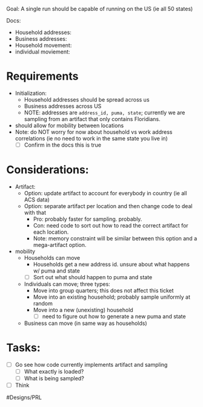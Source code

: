 Goal: A single run should be capable of running on the US (ie all 50 states)

Docs:
- Household addresses:
- Business addresses:
- Household movement:
- individual moviement:

# Requirements
- Initialization:
	- Household addresses should be spread across us
	- Business addresses across US
	- NOTE: addresses are `address_id, puma, state`; currently we are sampling from an artifact that only contains Floridians.
- should allow for mobility between locations
- Note: do NOT worry for now about household vs work address correlations (ie no need to work in the same state you live in)
	- [ ] Confirm in the docs this is true
 
# Considerations:
- Artifact:
	- Option: update artifact to account for everybody in country (ie all ACS data)
	- Option: separate artifact per location and then change code to deal with that
		- Pro: probably faster for sampling. probably.
		- Con: need code to sort out how to read the correct artifact for each location.
		- Note: memory constraint will be similar between this option and a mega-artifact option.
- mobility
	- Households can move
		- Households get a new address id. unsure about what happens w/ puma and state
		- [ ] Sort out what should happen to puma and state
	- Individuals can move; three types:
		- Move into group quarters; this does not affect this ticket
		- Move into an existing household; probably sample uniformly at random
		- Move into a new (unexisting) household
			- [ ] need to figure out how to generate a new puma and state
	- Business can move (in same way as households)

# Tasks:
- [ ] Go see how code currently implements artifact and sampling
	- [ ] What exactly is loaded?
	- [ ] What is being sampled?
- [ ] Think 

#Designs/PRL 
